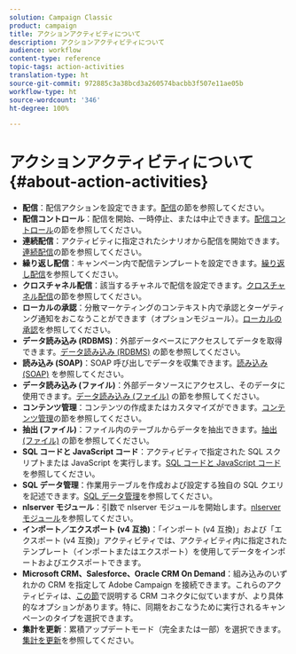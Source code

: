 ```yaml
---
solution: Campaign Classic
product: campaign
title: アクションアクティビティについて
description: アクションアクティビティについて
audience: workflow
content-type: reference
topic-tags: action-activities
translation-type: ht
source-git-commit: 972885c3a38bcd3a260574bacbb3f507e11ae05b
workflow-type: ht
source-wordcount: '346'
ht-degree: 100%

---
```



# アクションアクティビティについて{#about-action-activities}

* **配信**：配信アクションを設定できます。[配信](../../workflow/using/delivery.md)の節を参照してください。
* **配信コントロール**：配信を開始、一時停止、または中止できます。[配信コントロール](../../workflow/using/delivery-control.md)の節を参照してください。
* **連続配信**：アクティビティに指定されたシナリオから配信を開始できます。[連続配信](../../workflow/using/continuous-delivery.md)の節を参照してください。
* **繰り返し配信**：キャンペーン内で配信テンプレートを設定できます。[繰り返し配信](../../workflow/using/recurring-delivery.md)を参照してください。
* **クロスチャネル配信**：該当するチャネルで配信を設定できます。[クロスチャネル配信](../../workflow/using/cross-channel-deliveries.md)の節を参照してください。
* **ローカルの承認**：分散マーケティングのコンテキスト内で承認とターゲティング通知をおこなうことができます（オプションモジュール）。[ローカルの承認](../../workflow/using/local-approval.md)を参照してください。
* **データ読み込み (RDBMS)**：外部データベースにアクセスしてデータを取得できます。[データ読み込み (RDBMS)](../../workflow/using/data-loading--rdbms-.md) の節を参照してください。
* **読み込み (SOAP)**：SOAP 呼び出しでデータを収集できます。[読み込み (SOAP)](../../workflow/using/loading--soap-.md) を参照してください。
* **データ読み込み (ファイル)**：外部データソースにアクセスし、そのデータに使用できます。[データ読み込み (ファイル)](../../workflow/using/data-loading--file-.md) の節を参照してください。
* **コンテンツ管理**：コンテンツの作成またはカスタマイズができます。[コンテンツ管理](../../workflow/using/content-management.md)の節を参照してください。
* **抽出 (ファイル)**：ファイル内のテーブルからデータを抽出できます。[抽出 (ファイル)](../../workflow/using/extraction--file-.md) の節を参照してください。
* **SQL コードと JavaScript コード**：アクティビティで指定された SQL スクリプトまたは JavaScript を実行します。[SQL コードと JavaScript コード](../../workflow/using/sql-code-and-javascript-code.md)を参照してください。
* **SQL データ管理**：作業用テーブルを作成および設定する独自の SQL クエリを記述できます。[SQL データ管理](../../workflow/using/sql-data-management.md)を参照してください。
* **nlserver モジュール**：引数で nlserver モジュールを開始します。[nlserver モジュール](../../workflow/using/nlserver-module.md)を参照してください。
* **インポート／エクスポート (v4 互換)**：「インポート (v4 互換)」および「エクスポート (v4 互換)」アクティビティでは、アクティビティ内に指定されたテンプレート（インポートまたはエクスポート）を使用してデータをインポートおよびエクスポートできます。
* **Microsoft CRM、Salesforce、Oracle CRM On Demand**：組み込みのいずれかの CRM を指定して Adobe Campaign を接続できます。これらのアクティビティは、[この節](../../workflow/using/crm-connector.md)で説明する CRM コネクタに似ていますが、より具体的なオプションがあります。特に、同期をおこなうために実行されるキャンペーンのタイプを選択できます。
* **集計を更新**：累積アップデートモード（完全または一部）を選択できます。[集計を更新](../../workflow/using/update-aggregate.md)を参照してください。
